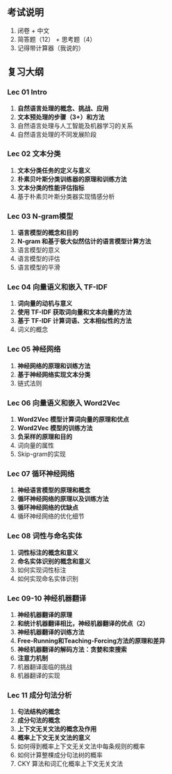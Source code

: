 ## 考试说明

1. 闭卷 + 中文
2. 简答题（12） + 思考题（4）
2. 记得带计算器（我说的）

## 复习大纲

### Lec 01 Intro

1. **自然语言处理的概念、挑战、应用**
2. **文本预处理的步骤（3+）和方法**
3. 自然语言处理与人工智能及机器学习的关系
4. 自然语言处理的不同发展阶段

### Lec 02 文本分类

1. **文本分类任务的定义与意义**
2. **朴素贝叶斯分类训练器的原理和训练方法**
3. **文本分类的性能评估指标**
4. 基于朴素贝叶斯分类器实现情感分析

### Lec 03 N-gram模型

1. **语言模型的概念和目的**
2. **N-gram 和基于极大似然估计的语言模型计算方法**
3. 语言模型的意义
4. 语言模型的评估
5. 语言模型的平滑

### Lec 04 向量语义和嵌入 TF-IDF

1. **词向量的动机与意义**
2. **使用 TF-IDF 获取词向量和文本向量的方法**
3. **基于 TF-IDF 计算词语、文本相似性的方法**
4. 词义的概念

### Lec 05 神经网络

1. **神经网络的原理和训练方法**
2. **基于神经网络实现文本分类**
3. 链式法则

### Lec 06 向量语义和嵌入 Word2Vec

1. **Word2Vec 模型计算词向量的原理和优点**
2. **Word2Vec 模型的训练方法**
3. **负采样的原理和目的**
4. 词向量的属性
5. Skip-gram的实现

### Lec 07 循环神经网络

1. **神经语言模型的原理和概念**
2. **循环神经网络的原理以及训练方法**
3. **循环神经网络的优缺点**
4. 循环神经网络的优化细节

### Lec 08 词性与命名实体

1. **词性标注的概念和意义**
2. **命名实体识别的概念和意义**
3. 如何实现词性标注
4. 如何实现命名实体识别

### Lec 09-10 神经机器翻译

1. **神经机器翻译的原理**
2. **和统计机器翻译相比，神经机器翻译的优点（2）**
3. **神经机器翻译的训练方法**
4. **Free-Running和Teaching-Forcing方法的原理和差异**
5. **神经机器翻译的解码方法：贪婪和束搜索**
6. **注意力机制**
7. 机器翻译面临的挑战
8. 机器翻译的实现

### Lec 11 成分句法分析

1. **句法结构的概念**
2. **成分句法的概念**
3. **上下文无关文法的概念及作用**
4. **概率上下文无关文法的意义**
5. 如何得到概率上下文无关文法中每条规则的概率
6. 如何计算整棵成分句法树的概率
7. CKY 算法和词汇化概率上下文无关文法